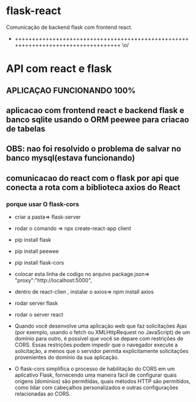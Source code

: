 # flask-react
Comunicação de backend flask com frontend react.

- ++++++++++++++++++++++++++++++++++++++++++++++++++++++++++++++++++++++++++++++++++ \o/
# API com react e flask

## APLICAÇAO FUNCIONANDO 100%

## aplicacao com frontend react e backend flask e banco sqlite usando o ORM peewee para criacao de tabelas

## OBS: nao foi resolvido o problema de salvar no banco mysql(estava funcionando)

## comunicacao do react com o flask por api que conecta a rota com  a biblioteca axios do React

### porque usar O flask-cors

- criar a pasta=> flask-server
- rodar o comando => npx create-react-app client
- pip install flask
- pip install peewee
- pip install flask-cors

- colocar esta linha de codigo no arquivo package.json=> "proxy":"http://localhost:5000",

- dentro de react-clien , instalar o axios=> npm install axios

- rodar server flask
- rodar o server react

- Quando você desenvolve uma aplicação web que faz solicitações Ajax (por exemplo, usando o fetch ou XMLHttpRequest no JavaScript) de um domínio para outro, é possível que você se depare com restrições de CORS. Essas restrições podem impedir que o navegador execute a solicitação, a menos que o servidor permita explicitamente solicitações provenientes do domínio da sua aplicação.

- O flask-cors simplifica o processo de habilitação do CORS em um aplicativo Flask, fornecendo uma maneira fácil de configurar quais origens (domínios) são permitidas, quais métodos HTTP são permitidos, como lidar com cabeçalhos personalizados e outras configurações relacionadas ao CORS.